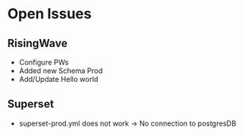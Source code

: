 # Open Issues

## RisingWave
- Configure PWs
- Added new Schema Prod
- Add/Update Hello world


## Superset
- superset-prod.yml does not work -> No connection to postgresDB 
